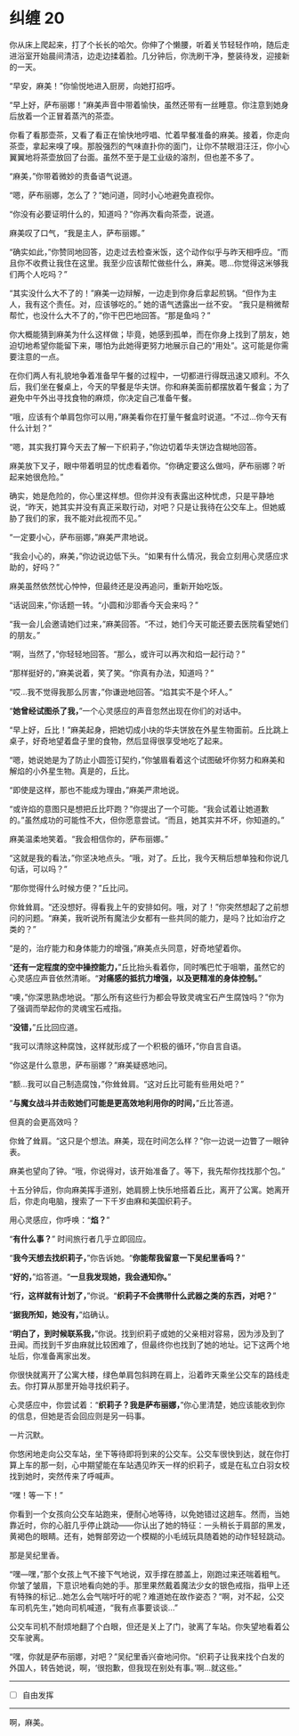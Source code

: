 # 纠缠 20

你从床上爬起来，打了个长长的哈欠。你伸了个懒腰，听着关节轻轻作响，随后走进浴室开始晨间清洁，边走边揉着脸。几分钟后，你洗刷干净，整装待发，迎接新的一天。

“早安，麻美！”你愉悦地进入厨房，向她打招呼。

“早上好，萨布丽娜！”麻美声音中带着愉快，虽然还带有一丝睡意。你注意到她身后放着一个正冒着蒸汽的茶壶。

你看了看那壶茶，又看了看正在愉快地哼唱、忙着早餐准备的麻美。接着，你走向茶壶，拿起来嗅了嗅。那股强烈的气味直扑你的面门，让你不禁眼泪汪汪，你小心翼翼地将茶壶放回了台面。虽然不至于是工业级的溶剂，但也差不多了。

“麻美，”你带着微妙的责备语气说道。

“嗯，萨布丽娜，怎么了？”她问道，同时小心地避免直视你。

“你没有必要证明什么的，知道吗？”你再次看向茶壶，说道。

麻美叹了口气，“我是主人，萨布丽娜。”

“确实如此，”你赞同地回答，边走过去检查米饭，这个动作似乎与昨天相呼应。“而且你不收费让我住在这里。我至少应该帮忙做些什么，麻美。嗯...你觉得这米够我们两个人吃吗？”

“其实没什么大不了的！”麻美一边辩解，一边走到你身后拿起煎锅。“但作为主人，我有这个责任。对，应该够吃的。”
她的语气透露出一丝不安。
“我只是稍微帮帮忙，也没什么大不了的，”你干巴巴地回答。“那是鱼吗？”

你大概能猜到麻美为什么这样做；毕竟，她感到孤单，而在你身上找到了朋友，她迫切地希望你能留下来，哪怕为此她得更努力地展示自己的“用处”。这可能是你需要注意的一点。

在你们两人有礼貌地争着准备早午餐的过程中，一切都进行得既迅速又顺利。不久后，我们坐在餐桌上，今天的早餐是华夫饼。你和麻美面前都摆放着午餐盒；为了避免中午外出寻找食物的麻烦，你决定自己准备午餐。

“哦，应该有个单肩包你可以用，”麻美看你在打量午餐盒时说道。“不过...你今天有什么计划？”

“嗯，其实我打算今天去了解一下织莉子，”你边切着华夫饼边含糊地回答。

麻美放下叉子，眼中带着明显的忧虑看着你。“你确定要这么做吗，萨布丽娜？听起来她很危险。”

确实，她是危险的，你心里这样想。但你并没有表露出这种忧虑，只是平静地说，“昨天，她其实并没有真正采取行动，对吧？只是让我待在公交车上。但她威胁了我们的家，我不能对此视而不见。”

“一定要小心，萨布丽娜，”麻美严肃地说。

“我会小心的，麻美，”你边说边低下头。“如果有什么情况，我会立刻用心灵感应求助的，好吗？”

麻美虽然依然忧心忡忡，但最终还是没再追问，重新开始吃饭。

“话说回来，”你话题一转。“小圆和沙耶香今天会来吗？”

“我一会儿会邀请她们过来，”麻美回答。“不过，她们今天可能还要去医院看望她们的朋友。”

“啊，当然了，”你轻轻地回答。“那么，或许可以再次和焰一起行动？”

“那样挺好的，”麻美说着，笑了笑。“你真有办法，知道吗？”

“哎...我不觉得我那么厉害，”你谦逊地回答。“焰其实不是个坏人。”

“**她曾经试图杀了我，**”一个心灵感应的声音忽然出现在你们的对话中。

“早上好，丘比！”麻美起身，把她切成小块的华夫饼放在外星生物面前。丘比跳上桌子，好奇地望着盘子里的食物，然后显得很享受地吃了起来。

“嗯，她说她是为了防止小圆签订契约，”你皱眉看着这个试图破坏你努力和麻美和解焰的小外星生物。真是的，丘比。

“即使是这样，那也不能成为理由，”麻美严肃地说。

“或许焰的意图只是想把丘比吓跑？”你提出了一个可能。“我会试着让她道歉的。”虽然成功的可能性不大，但你愿意尝试。“而且，她其实并不坏，你知道的。”

麻美温柔地笑着。“我会相信你的，萨布丽娜。”

“这就是我的看法，”你坚决地点头。“哦，对了。丘比，我今天稍后想单独和你说几句话，可以吗？”

“那你觉得什么时候方便？”丘比问。

你耸耸肩。“还没想好。得看我上午的安排如何。哦，对了！”你突然想起了之前想问的问题。“麻美，我听说所有魔法少女都有一些共同的能力，是吗？比如治疗之类的？”

“是的，治疗能力和身体能力的增强，”麻美点头同意，好奇地望着你。

“**还有一定程度的空中操控能力，**”丘比抬头看着你，同时嘴巴忙于咀嚼，虽然它的心灵感应声音依然清晰。“**对痛感的抵抗力增强，以及更精准的身体控制。**”

“噢，”你深思熟虑地说。“那么所有这些行为都会导致灵魂宝石产生腐蚀吗？”你为了强调而举起你的灵魂宝石戒指。

“**没错，**”丘比回应道。

“我可以清除这种腐蚀，这样就形成了一个积极的循环，”你自言自语。

“你这是什么意思，萨布丽娜？”麻美疑惑地问。

“额...我可以自己制造腐蚀，”你耸耸肩。“这对丘比可能有些用处吧？”

“**与魔女战斗并击败她们可能是更高效地利用你的时间，**”丘比答道。

但真的会更高效吗？

你耸了耸肩。“这只是个想法。麻美，现在时间怎么样？”你一边说一边瞥了一眼钟表。

麻美也望向了钟。“哦，你说得对，该开始准备了。等下，我先帮你找找那个包。”

十五分钟后，你向麻美挥手道别，她肩膀上快乐地搭着丘比，离开了公寓。她离开后，你走向电脑，搜索了一下千岁由麻和美国织莉子。

用心灵感应，你呼唤：“**焰？**”

“**有什么事？**” 时间旅行者几乎立即回应。

“**我今天想去找织莉子，**”你告诉她。“**你能帮我留意一下吴纪里香吗？**”

“**好的，**”焰答道。“**一旦我发现她，我会通知你。**”

“**行，这样就有计划了，**”你说。“**织莉子不会携带什么武器之类的东西，对吧？**”

“**据我所知，她没有，**”焰确认。

“**明白了，到时候联系我，**”你说。找到织莉子或她的父亲相对容易，因为涉及到了丑闻。而找到千岁由麻就比较困难了，但最终你也找到了她的地址。记下这两个地址后，你准备离家出发。

你很快就离开了公寓大楼，绿色单肩包斜跨在肩上，沿着昨天乘坐公交车的路线走去。你打算从那里开始寻找织莉子。

心灵感应中，你尝试着：“**织莉子？我是萨布丽娜，**”你心里清楚，她应该能收到你的信息，但她是否会回应则是另一码事。

一片沉默。

你悠闲地走向公交车站，坐下等待即将到来的公交车。公交车很快到达，就在你打算上车的那一刻，心中期望能在车站遇见昨天一样的织莉子，或是在私立白羽女校找到她时，突然传来了呼喊声。

“嘿！等一下！”

你看到一个女孩向公交车站跑来，便耐心地等待，以免她错过这趟车。然而，当她靠近时，你的心脏几乎停止跳动——你认出了她的特征：一头稍长于肩部的黑发，黄褐色的眼睛。还有，她臀部旁边一个模糊的小毛绒玩具随着她的动作轻轻跳动。

那是吴纪里香。

“嘿—嘿，”那个女孩上气不接下气地说，双手撑在膝盖上，刚跑过来还喘着粗气。你皱了皱眉，下意识地看向她的手。那里果然戴着魔法少女的银色戒指，指甲上还有特殊的标记...她怎么会气喘吁吁的呢？难道她在故作姿态？“啊，对不起，公交车司机先生，”她向司机喊道，“我有点事要谈谈...”

公交车司机不耐烦地翻了个白眼，但还是关上了门，驶离了车站。你失望地看着公交车驶离。

“嘿，你就是萨布丽娜，对吧？”吴纪里香兴奋地问你。“织莉子让我来找个白发的外国人，转告她说，啊，‘很抱歉，但我现在别处有事。’啊...就这些。”

---

- [ ] 自由发挥

---

啊，麻美。
